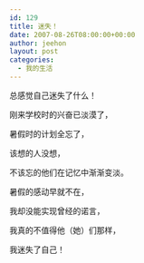 ```yaml
---
id: 129
title: 迷失！
date: 2007-08-26T08:00:00+00:00
author: jeehon
layout: post
categories:
  - 我的生活
---
```

总感觉自己迷失了什么！
  
刚来学校时的兴奋已淡漠了，
  
暑假时的计划全忘了，
  
该想的人没想，
  
不该忘的他们在记忆中渐渐变淡。
  
暑假的感动早就不在，
  
我却没能实现曾经的诺言，
  
我真的不值得他（她）们那样，
  
我迷失了自己！